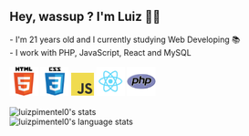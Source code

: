 ## Hey, wassup ? I'm Luiz 🤙🏾

<div align="left">
 - I'm 21 years old and I currently studying Web Developing 📚 <br/>
 - I work with PHP, JavaScript, React and MySQL </br> </br>
  <img height="50px" alt="HTML5" src="https://raw.githubusercontent.com/github/explore/80688e429a7d4ef2fca1e82350fe8e3517d3494d/topics/html/html.png" />
  <img height="50px" alt="CSS3" src="https://raw.githubusercontent.com/github/explore/80688e429a7d4ef2fca1e82350fe8e3517d3494d/topics/css/css.png" />
  <img height="40px" alt="JavaScript" src="https://raw.githubusercontent.com/github/explore/80688e429a7d4ef2fca1e82350fe8e3517d3494d/topics/javascript/javascript.png" />
  <img height="50px" alt="React" src="https://raw.githubusercontent.com/github/explore/80688e429a7d4ef2fca1e82350fe8e3517d3494d/topics/react/react.png" />
  <img height="50px" alt="PHP" src="https://raw.githubusercontent.com/github/explore/80688e429a7d4ef2fca1e82350fe8e3517d3494d/topics/php/php.png" />
</div>
<br/>

<div align="left">
  <img width="400em" src="https://github-readme-stats.vercel.app/api/top-langs/?username=luizpimentel0&layout=compact=true&theme=tokyonight" alt="luizpimentel0's stats"/> <br />
  <img width="400em" src="https://github-readme-stats.vercel.app/api?username=luizpimentel0&theme=tokyonight&show_icons=true"  alt="luizpimentel0's language stats"/>
</div>
